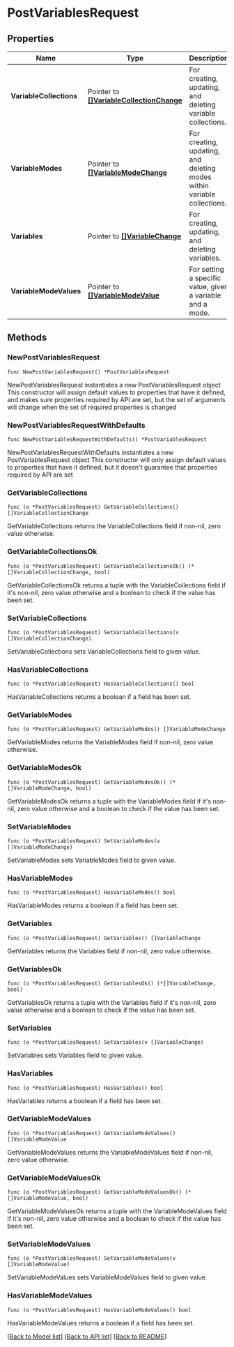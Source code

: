 # PostVariablesRequest

## Properties

Name | Type | Description | Notes
------------ | ------------- | ------------- | -------------
**VariableCollections** | Pointer to [**[]VariableCollectionChange**](VariableCollectionChange.md) | For creating, updating, and deleting variable collections. | [optional] 
**VariableModes** | Pointer to [**[]VariableModeChange**](VariableModeChange.md) | For creating, updating, and deleting modes within variable collections. | [optional] 
**Variables** | Pointer to [**[]VariableChange**](VariableChange.md) | For creating, updating, and deleting variables. | [optional] 
**VariableModeValues** | Pointer to [**[]VariableModeValue**](VariableModeValue.md) | For setting a specific value, given a variable and a mode. | [optional] 

## Methods

### NewPostVariablesRequest

`func NewPostVariablesRequest() *PostVariablesRequest`

NewPostVariablesRequest instantiates a new PostVariablesRequest object
This constructor will assign default values to properties that have it defined,
and makes sure properties required by API are set, but the set of arguments
will change when the set of required properties is changed

### NewPostVariablesRequestWithDefaults

`func NewPostVariablesRequestWithDefaults() *PostVariablesRequest`

NewPostVariablesRequestWithDefaults instantiates a new PostVariablesRequest object
This constructor will only assign default values to properties that have it defined,
but it doesn't guarantee that properties required by API are set

### GetVariableCollections

`func (o *PostVariablesRequest) GetVariableCollections() []VariableCollectionChange`

GetVariableCollections returns the VariableCollections field if non-nil, zero value otherwise.

### GetVariableCollectionsOk

`func (o *PostVariablesRequest) GetVariableCollectionsOk() (*[]VariableCollectionChange, bool)`

GetVariableCollectionsOk returns a tuple with the VariableCollections field if it's non-nil, zero value otherwise
and a boolean to check if the value has been set.

### SetVariableCollections

`func (o *PostVariablesRequest) SetVariableCollections(v []VariableCollectionChange)`

SetVariableCollections sets VariableCollections field to given value.

### HasVariableCollections

`func (o *PostVariablesRequest) HasVariableCollections() bool`

HasVariableCollections returns a boolean if a field has been set.

### GetVariableModes

`func (o *PostVariablesRequest) GetVariableModes() []VariableModeChange`

GetVariableModes returns the VariableModes field if non-nil, zero value otherwise.

### GetVariableModesOk

`func (o *PostVariablesRequest) GetVariableModesOk() (*[]VariableModeChange, bool)`

GetVariableModesOk returns a tuple with the VariableModes field if it's non-nil, zero value otherwise
and a boolean to check if the value has been set.

### SetVariableModes

`func (o *PostVariablesRequest) SetVariableModes(v []VariableModeChange)`

SetVariableModes sets VariableModes field to given value.

### HasVariableModes

`func (o *PostVariablesRequest) HasVariableModes() bool`

HasVariableModes returns a boolean if a field has been set.

### GetVariables

`func (o *PostVariablesRequest) GetVariables() []VariableChange`

GetVariables returns the Variables field if non-nil, zero value otherwise.

### GetVariablesOk

`func (o *PostVariablesRequest) GetVariablesOk() (*[]VariableChange, bool)`

GetVariablesOk returns a tuple with the Variables field if it's non-nil, zero value otherwise
and a boolean to check if the value has been set.

### SetVariables

`func (o *PostVariablesRequest) SetVariables(v []VariableChange)`

SetVariables sets Variables field to given value.

### HasVariables

`func (o *PostVariablesRequest) HasVariables() bool`

HasVariables returns a boolean if a field has been set.

### GetVariableModeValues

`func (o *PostVariablesRequest) GetVariableModeValues() []VariableModeValue`

GetVariableModeValues returns the VariableModeValues field if non-nil, zero value otherwise.

### GetVariableModeValuesOk

`func (o *PostVariablesRequest) GetVariableModeValuesOk() (*[]VariableModeValue, bool)`

GetVariableModeValuesOk returns a tuple with the VariableModeValues field if it's non-nil, zero value otherwise
and a boolean to check if the value has been set.

### SetVariableModeValues

`func (o *PostVariablesRequest) SetVariableModeValues(v []VariableModeValue)`

SetVariableModeValues sets VariableModeValues field to given value.

### HasVariableModeValues

`func (o *PostVariablesRequest) HasVariableModeValues() bool`

HasVariableModeValues returns a boolean if a field has been set.


[[Back to Model list]](../README.md#documentation-for-models) [[Back to API list]](../README.md#documentation-for-api-endpoints) [[Back to README]](../README.md)


